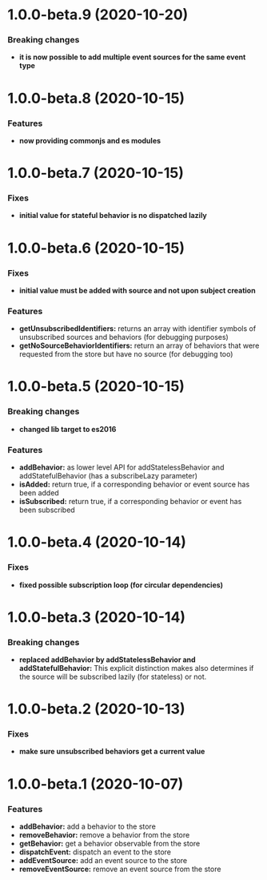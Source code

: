# 1.0.0-beta.9 (2020-10-20)

### Breaking changes

- **it is now possible to add multiple event sources for the same event type**

# 1.0.0-beta.8 (2020-10-15)

### Features

- **now providing commonjs and es modules**

# 1.0.0-beta.7 (2020-10-15)

### Fixes

- **initial value for stateful behavior is no dispatched lazily**

# 1.0.0-beta.6 (2020-10-15)

### Fixes

- **initial value must be added with source and not upon subject creation**

### Features

- **getUnsubscribedIdentifiers:** returns an array with identifier symbols of unsubscribed sources and behaviors (for debugging purposes)
- **getNoSourceBehaviorIdentifiers:** return an array of behaviors that were requested from the store but have no source (for debugging too)

# 1.0.0-beta.5 (2020-10-15)

### Breaking changes

- **changed lib target to es2016**

### Features

- **addBehavior:** as lower level API for addStatelessBehavior and addStatefulBehavior (has a subscribeLazy parameter)
- **isAdded:** return true, if a corresponding behavior or event source has been added
- **isSubscribed:** return true, if a corresponding behavior or event has been subscribed

# 1.0.0-beta.4 (2020-10-14)

### Fixes

- **fixed possible subscription loop (for circular dependencies)**

# 1.0.0-beta.3 (2020-10-14)

### Breaking changes

- **replaced addBehavior by addStatelessBehavior and addStatefulBehavior:** This explicit distinction makes also determines if the source will be subscribed lazily (for stateless) or not.

# 1.0.0-beta.2 (2020-10-13)

### Fixes

- **make sure unsubscribed behaviors get a current value**

# 1.0.0-beta.1 (2020-10-07)

### Features

- **addBehavior:** add a behavior to the store
- **removeBehavior:** remove a behavior from the store
- **getBehavior:** get a behavior observable from the store
- **dispatchEvent:** dispatch an event to the store
- **addEventSource:** add an event source to the store
- **removeEventSource:** remove an event source from the store
